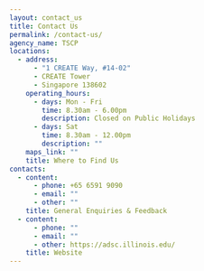 ```yaml
---
layout: contact_us
title: Contact Us
permalink: /contact-us/
agency_name: TSCP
locations:
  - address:
      - "1 CREATE Way, #14-02"
      - CREATE Tower
      - Singapore 138602
    operating_hours:
      - days: Mon - Fri
        time: 8.30am - 6.00pm
        description: Closed on Public Holidays
      - days: Sat
        time: 8.30am - 12.00pm
        description: ""
    maps_link: ""
    title: Where to Find Us
contacts:
  - content:
      - phone: +65 6591 9090
      - email: ""
      - other: ""
    title: General Enquiries & Feedback
  - content:
      - phone: ""
      - email: ""
      - other: https://adsc.illinois.edu/
    title: Website
---
```

